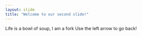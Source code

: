 ```yaml
---
layout: slide
title: "Welcome to our second slide!"
---
```

Life is a bowl of soup, I am a fork
Use the left arrow to go back!
